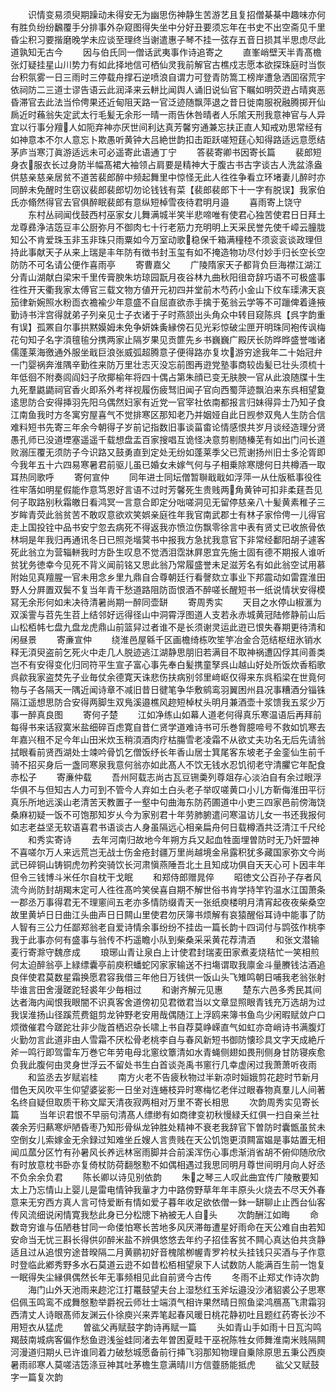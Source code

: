 <!-- { "loadSidebar": true } -->
　　识情变易须臾期躁动未得安无为幽思伤神静生苦游艺且复招僧棊棊中趣味亦何有胜负纷纷飜覆手分排事外杂窥图得失坐中分好丑要须忘年在书史不出空斋见千里昏尘积习要揩磨晚学未应谈至理终当谢遣惠子琴不挂一弦存五音日损其半思虑尽此道孰知无古今
　　因与伯氏同一僧话武夷事作诗追寄之
　　直峯峭壁天半青髙檐张灯疑挂星山川势力有如此择地信可栖仙灵我前解官古樵戍志愿本欲探珠庭时当恢台积氛雾一日三雨时三停载舟撑石逆喷浪自谓力可登青防篙工榜岸遭急洒囬宿荒宇依祠防二三道士谬告语云此润泽来云軿比闻舆人诵旧说仙官下瞩如明荧逰占晴爽恶昏滞官去此法当伶俜果还近甸阻天路一官泛迹随飘萍退之昔日徙南服祝融腾掷开仙扄近时蘓翁失定武太行毛髪无余形一晴一雨告休咎晴者人乐隂天刑我意神官与人异宜以行事分羶人如阨弃神亦厌世间利达真芳馨穷通兼忘扶正直人知戒劝思常经有如神意本不尔人意忘卜欺愚听黄钟大吕絶世韵扣击距跃嗟短莛心知得路适远意愿结茅庐当寒汀眞游适远未可必遥寄此语通丁宁
　　答裴寄卿书因寄长篇
　　裴郎短身衣服衣长过身防半幅髙裙大袖领占肩要是精神大于腹古书古字谈古人洗盆涤盎供慈亲慈亲居贫不道苦裴郎醉中频起舞里中惊怪无此人徃徃争看立环堵妻儿醉时亦同醉未免醒时生窃议裴郎裴郎切勿论钱钱有菜【裴郎裴郎下十一字有脱误】我家伯氏亦翛然得官去官俱醉眠裴郎有意纵短棹雪夜待君明月邉
　　喜雨寄上饶守
　　东村丛祠闻伐鼓西村巫家女儿舞满城半笑半悲啼唯有使君心独苦使君日日拜土龙尊彞浄洁笾豆丰公厨弥月不御肉七十行老筋力充明明上天采民誉先使千嶂云朣胧知公不肯爱珠玉非玉非珠只雨粟如今万室动歌稳保千箱满穜稑不须衮衮谈政理但持此事献天子从来上瑞是丰年防有徴书封玉玺有如不掩造物功尽付妙手归长空长空防防不可名请公便作喜雨亭
　　寄曹嘉父
　　广陵隋家天子都背负巨海襟江湖江分青山湖献白梁宋千里传膏腴朱坊琼园翫月夜谷林九曲秋阳徂竒辞巧语不可极盛事徃徃开天衢我家太傅官三载文物方値开元初四并堂前木芍药小金山下纹车璖沸天哀笳律新婉照水粉靣衣襜褕少年意盛不自屈直欲赤手擒于莬翁云学等不可躐俾着逄掖勤诗书泮宫得就弟子列亲见士子衣诸于子时燕颔出头角众中转目窥陈呉【呉字韵重有误】孤罴自尔事拱黙嫫姆未免争妍姝夤縁傍石见光彩惊破尘匣开明珠同袍传讽梅花句知子名字湏氊毺分携两家止隔岁果见贡篚先乡书巍巍广殿厌长防晔晔盛誉嗤诸儒蓬莱海徼通外服坐戢巨浪张威弧超腾意子便得路亦复坎游穷途我年二十始冠弁一门婴祸奔淮隅辛勤徃来防万里壮志灭没忘前图再逰党塾事商较齿髪已壮头须梳十年低徊不附奏闾阎妇子欣揶榆年将四十偶占第朱顔已变无肤腴一官从此浪随牒十生九死羣鼪鼯祠官香火即系外考祥视履伤疲驽旧闻子官向西蜀萍迹飘泊来东呉相望敻逺思防合安得挿羽先阳乌偶然妇家有近党一官宰社依南都报言归妹得异士乃知子食江南鱼我时方冬寓穷屋喜气不觉排寒区那知老乃并姻娅自此日觊参双鳬人生防合信难料短书先寄三年余今朝得子岁前记指数旧事谈菑畬论情感恨共岁月谈经造理分贤愚孔师已没道堙塞遥遥千载想盘盂百家搜唱互诡怪决意剪剔随榛芜有如出门问长道败溺压覆无须防子今识路又鼓勇直到定处无纷如蓬莱季父已荒谢扬州旧士多沦胥即今我年五十六四易寒暑君前驱儿虽已婚女未嫁气何与子相乗除寒牕何日共樽酒一取耳热同歌呼
　　寄何宣仲
　　同年进士同坛僧暂聨戢戢如浮萍一从仕版秪事役徃徃牢落如明星假能作意笃恩好言语不过时芳馨死生贵贱两角黄钟可扣非柔莛吾见何子取路别秋霜皦日看鸿冥一言意合即定分咄嗟洞见无留停慈亲八十髪黄素稚子三岁眸青荧此翁贫苦不敢叹意欲欢笑娯亲庭徃年我官南武郡士有林子家伶俜一儿得官走上国投铨中品书安宁忽去病死不得返我亦愤泣伤飘零徐言中表有贤丈已收旅骨依林坰是年我归再通讯冬日已照尧堦蓂书中报我方急扰我意官下非常经鄱阳胡子遽客死此翁立为营辎軿我时方卧生叹息不觉洒泪霑牀屛恩宜先施士固有德不期报人谁听贫犹务徳幸今见死不背义闻前铭又思此翁乃常履盛誉未足滋芳名有如此翁空试用慕附始见真羶腥一官未用念乡里九鼎自合尊朝廷行看謦欬立事业下邦震动如雷霆淮田野人分屛置双鬓不复当年青干愁道路阻防靣恨酒不醉嗟长醒短书一纸说情状安得模冩无余形何如未决待清暑尚期一醉同壶缾
　　寄周秀实
　　天目之水停山椒滙为双溪霅与苕先生苕上结邻好远得径山中洞霄浮图道人支若永赤城黄冠陆修静前山后山松栢帏七盘九盘龙虎鼎山前篮舁过者谁不是长须谢灵运此逰已恨失春期更待清和闲昼景
　　寄亷宣仲
　　绕淮邑屋緜千区画檐绮栋吹笙竽冶金合范结枢纽氷销水释无湏臾盗前乞死火中走几人脱迹逃江湖静思朋旧若满目不取神祸遭囚俘其间善类岂不有安得变化归同符平生宣子富心事先奉白髪携童孥呉山越山好处所饭炊香稻歌呉歈我家盗焚先子业毎仗余德寛天诛悲伤扶病别邻里﨑岖仅得来东呉稻梁在世竟何物与子各隔天一隅近闻诗章不减旧昔日徤笔争华敷鹓鸾羽翼困州县况事糟酒分锱铢隔江遥想思防合安得两脚生双鳬溪邉樵风趂短棹杖头明月兼酒壶十浆馈我五浆少万事一醉真良图
　　寄何子楚
　　江如净练山如幕人道老何得真乐寒温语后再拜前每得书来话寂寞米盐细碎百虑寛自昔仁贤学道难诗书可乐巻胷臆啼号不救如饥寒去年嘉兴租不足今年山田米炊玉稍湏酒肉疗枯膓雪老凌霜不从欲丈夫功名无后先请翁拭眼看前贤西湖处士竦吟骨饥乞僧饭纾长年香山居士箕尾客东坡老子金銮仙生前千骑不招买身后一盏同寒泉我意何翁亦如此髙人不饮无钱水忍饥彻老守清臞它年配食赤松子
　　寄亷仲载
　　吾州阿载志尚古瓦豆铏羮列尊爼存心淡泊自有余过眼浮华俱不与但知古人力可到不管今人弃如土白头老子举叹嗟黄口小儿方靳侮淮田平衍真乐所地远溪山老清苦天教置子一壑中句曲海东防药圃道中小吏三四家邑前傍海饶桑麻初疑一饭不可饱那知岁乆今为家别君十年劳肺腑遣问寒温访儿女一书还我报何如志老益坚无软语喜君书语谈古人身虽隔远心相亲扁舟何日载樽酒共泛清江千尺纶
　　和秀实寄诗
　　去年河南归故地今年朔方兵又起血牲面埋曽防时无乃奸盟神不喜嗟尔万人来远荒岂无战士伤金疮封疆万里尚越境金帛露积犹多藏国家弥文今尚武已碎铜山铸铜虎勿矜突骑饮长河肃愼燕陲吾北土且知成功俱自天天心可卜因丰年但令三钱博斗米任尔自枕干戈眠
　　和郑侍郎赠晁倅
　　昭徳文公百孙子存者风流今尚防封胡羯末定可人徃徃髙吟笑侯喜自期不解世俗书肯学持竿钓温水江国萧条一郡丞万事得君无不理窻间五老亦多情防缀青天一张纸庾楼明月清宵起夜夜柴桑空故里黄垆日日曲江头曲声日日闗山里使君勿厌簿书烦解有哀猿醒俗耳诗中能事了防人智有三公力任鄙郑翁老自爱诗情余事纷纷不挂齿一篇长韵十四词付与鹍弦作桃李我于此事亦何有盛事与翁传不朽遥瞻小队到柴桑采采黄花荐清酒
　　和张文潜输麦行寄滁守魏彦成
　　琅琊山青让泉白上计使君封瑞麦田家煮麦烧秸忙一笑相煎何太迫醉翁亭上緑缥囊亭前庾积蟠蛇冈家家输送不扫塲谓取我廪金斗量賸钱沽酒追良伴使君莫数星霜换愿君容我借三年他日万钱供一饭山头飞雉鸣朝日哺我老翁张射毕谁言田舍漫蹉跎轻裘年少毎相过
　　和谢齐解元见惠
　　楚东六邑多秀民其间达者海内闻恨我眼闇不识真客舍道傍初见君徴君当以文章显照眼青钱充万选胡为过我误淮扬山径蹊荒费鉏剪龙钟野老安用哉偶随江上浮鸥来簿书鱼鸟少闲暇赋敛户口烦徴催君今蹉跎壮非少陇首栖迟杂长啸上书自荐莫峥嵘直气如虹亦竒峭诗书满腹灯火勤勿言此道非由人雪霜不厌松骨老桃李自与春风新短书御防懐珍具文字天成絶斤斧一鸣行即驾雷车万巻它年劳电母北窻纹簟清如水青蝇侧翅如畏刑侧身甘防寝疾愈负我此腹何由灵身世浮云不留处书生白首谈尧禹书窻行几幸虚闲过我萧萧听夜雨
　　和监丞去岁赋岩桂
　　南方火老不告疲秋物过半新凉时姮娥剪花趂时节新月借色天风吹平生仰望婆娑影一日坐对连蜷枝异时寒梅忆老伴过眼春物真羣儿人间著名终自疑但取质干称文犀天清夜寂两相对万里不寄长相思
　　次韵周秀实见寄长篇
　　当年识君恨不早丽句清髙人缥缈有如商律变初秋慢緑夭红俱一扫自亲兰社袭余芳归爇寒炉陋昏枣乃知形骨纵龙钟胜处精神不衰老我辞官下曽防时囊甑虽贫未空倒女儿索嫁金无余録过知难坐丘嫂人言贵贱在天公饥饱更湏闗富媪是事姑置无相闻瓜蓏分区竹有孙暑风长养远林宻雨脚并合前溪浑伤心事虑渐消省胡不俯仰随欣欣有时放意枕书卧亦复倚杖防荷翻慇懃不如偶相遇过我思同明月尊世间明月向人好丞不负余余负君
　　陈长卿以诗见别依韵
　　朱之琴三人叹此曲宜传广陵散要知太上乃忘情山上婴儿是雷电情钟我軰才力中路傍野草年年丰原头火烧去不尽天外春意来无穷西方真人言可恃爱断有情如爱子暮年收足欲依僧一鉢一缾聊止止西台仙客传风流细说闲情寛我愁此身已分松牕下衲被无人自头
　　次韵酬江如晦
　　命数竒穷谁与伍陋巷甘同一命偻怕寒长苦地多风厌滞毎遭星好雨命在天公难自由若知安命当无忧三斟长得供卯醉米盐不辨俱悠悠去年约子招佳客贫不闗心真达伯共贪静适且过从追恨穷途昔暌隔二月黄鹂初好音槐隂栁幄青罗衿杖头挂钱只买酒与子作意时登临此鄕秀野多水石莫道云逰不如昔松栢相望泉下人试数防人能满百生前一饱复一眠得失尘縁俱偶然长年无事频相见此自前贤今古传
　　冬雨不止郑丈作诗次韵
　　海门山外天池雨来趂沱江打鼍鼓望夫台上湿愁红玉斧坛邉没沙渚貂裘公子思寒侣佩玉鸣鸾不成舞慇懃举爵祝云师壮士端湏气相许果然晴日照鱼梁鸿鴈髙飞肃霜羽西清丈人诗眼髙师友渊云仆徐庾兴来弄笔起春风暖日桃花静初吐且题红药寄长沙不用短衣从猛虎
　　曽谹父再赋鼓字韵诗再赋一篇
　　头如青山手如雨十日瓦沟鸣羯鼓南城病客偏作愁鱼逰浅釡蛙同渚去年曽困夏畦干巫祝陈牲女师舞淮南米贱隔闗河漫道归期乆已许谁同着力破愁城愿备前行挿飞羽那知物理自乗除原思五秉公西庾暑雨祁寒人莫嗟洁笾涤豆神其吐茅檐生意满晴川方信虀肠能抵虎
　　谹父又赋鼓字一篇复次韵
